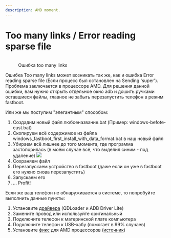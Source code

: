 ```yaml
---
description: AMD moment.
---
```


# Too many links / Error reading sparse file

<figure><img src="https://files.gitbook.com/v0/b/gitbook-x-prod.appspot.com/o/spaces%2F5H3iTS7MbzmtXt2O6afq%2Fuploads%2FREKftOCMvxUhODE9XG0r%2Fimage.png?alt=media&#x26;token=7dc89d4e-5921-4fa3-9b8a-12eae9d88a66" alt=""><figcaption><p>Ошибка too many links</p></figcaption></figure>

Ошибка Too many links может возникать так же, как и ошибка Error reading sparse file (Если процесс был остановлен на Sending 'super'). Проблема заключается в процессоре AMD. Для решения данной ошибки, вам нужно открыть отдельное окно adb и дошить ручками оставшиеся файлы, главное не забыть перезапустить телефон в режим fastboot.

Или же мы поступим "элегантным" способом:

1. Создадим новый файл любоеназвание.bat (Пример: windows-befote-cust.bat)
2. Скопируем всё содержимое из файла windows\_fastboot\_first\_install\_with\_data\_format.bat в наш новый файл
3. Убираем всё лишнее до того момента, где программа застопорилась (в моём случае всё, что выделил синим - под удаление) ​![](https://files.gitbook.com/v0/b/gitbook-x-prod.appspot.com/o/spaces%2F5H3iTS7MbzmtXt2O6afq%2Fuploads%2FpLdFzQUC7nyje6rvvfQo%2Fimage.png?alt=media\&token=ed0c4d7e-ffb4-4357-87fc-99b72fbd20e2)​
4. Сохраняем файл
5. Перезапускаем устройство в fastboot (даже если он уже в fastboot его нужно снова перезапустить)
6. Запускаем его
7. ... Profit!

Если же ваш телефон не обнаруживается в системе, то попробуйте выполнить данные пункты:

1. Установите [драйвера](https://disk.yandex.ru/d/Afu9It6tdCybAw) (QDLoader и ADB Driver Lite)
2. Замените провод или используйте оригинальный
3. Подключите телефон к материнской плате компьютера
4. Подключите телефон к USB-хабу (помогает в 99% случаев)
5. Установите [фикс](https://disk.yandex.ru/d/W4JlOBPyfh4HBQ) для AMD процессоров ([источник](https://forum.xda-developers.com/t/fix-fastboot-issues-on-ryzen-based-pcs.4186321/))
